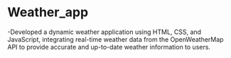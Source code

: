 # Weather_app
-Developed a dynamic weather application using HTML, CSS, and JavaScript, integrating real-time weather data from the OpenWeatherMap API to provide accurate and up-to-date weather information to users.
